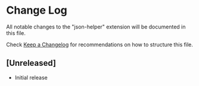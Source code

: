 # Change Log

All notable changes to the "json-helper" extension will be documented in this file.

Check [Keep a Changelog](http://keepachangelog.com/) for recommendations on how to structure this file.

## [Unreleased]

- Initial release